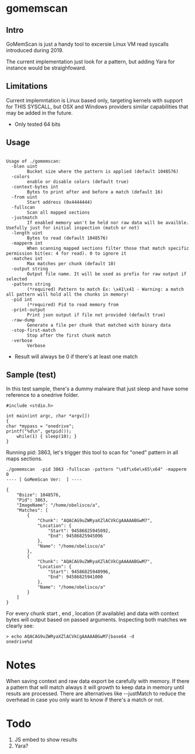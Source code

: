 # gomemscan


## Intro

GoMemScan is just a handy tool to excersie Linux VM read syscalls introduced during 2019.

The current implementation just look for a pattern, but adding Yara for instance would be straighfoward.

## Limitations

Current implemntation is Linux based only, targeting kernels with support for THIS SYSCALL, but OSX and Windows providers similar capabilities that may be added in the future.

* Only tested 64 bits


## Usage

```

Usage of ./gomemscan:
  -blen uint
        Bucket size where the pattern is applied (default 1048576)
  -colors
        enable or disable colors (default true)
  -context-bytes int
        Bytes to print after and before a match (default 16)
  -from uint
        Start address (0x4444444)
  -fullscan
        Scan all mapped sections
  -justmatch
        If enabled memory won't be held nor raw data will be availble. Usefully just for initial inspection (match or not)
  -length uint
        Bytes to read (default 1048576)
  -mapperm int
        When scanning mapped sections filter those that match specific permission bit(ex: 4 for read). 0 to ignore it
  -matches int
        Max matches per chunk (default 10)
  -output string
        Output file name. It will be used as prefix for raw output if selected
  -pattern string
        (*required) Pattern to match Ex: \x41\x41 - Warning: a match all pattern will hold all the chunks in memory!
  -pid int
        (*required) Pid to read memory from
  -print-output
        Print json output if file not provided (default true)
  -raw-dump
        Generate a file per chunk that matched with binary data
  -stop-first-match
        Stop after the first chunk match
  -verbose
        Verbose
```



* Result will always be 0 if there's at least one match

## Sample (test)

In this test sample, there's a dummy malware that just sleep and have some reference to a onedrive folder.
```
#include <stdio.h>

int main(int argc, char *argv[])
{
char *mypass = "onedrive";
printf("%d\n", getpid());
	while(1) { sleep(10); }
}
```

Running pid: 3863, let's trigger this tool to scan for "oned" pattern in all maps sections.

```
./gomemscan  -pid 3863 -fullscan -pattern "\x6f\x6e\x65\x64" -mapperm 0 
---- [ GoMemScan Ver:  ] ----

{
	"Bsize": 1048576,
	"Pid": 3863,
	"ImageName": "/home/obelisco/a",
	"Matches": [
		{
			"Chunk": "AQACAG9uZWRyaXZlACVkCgAAAAABGwM7",
			"Location": {
				"Start": 94586825945092,
				"End": 94586825945096
			},
			"Name": "/home/obelisco/a"
		},
		{
			"Chunk": "AQACAG9uZWRyaXZlACVkCgAAAAABGwM7",
			"Location": {
				"Start": 94586825940996,
				"End": 94586825941000
			},
			"Name": "/home/obelisco/a"
		}
	]
}

```

For every chunk start , end , location (if available) and data with context bytes will output based on passed arguments.
Inspecting both matches we clearly see:
```
> echo AQACAG9uZWRyaXZlACVkCgAAAAABGwM7|base64 -d
onedrive%d

```


# Notes

When saving context and raw data export be carefully with memory. If there a pattern that will match always it will growth to keep data
in memory until resuts are processed.
There are alternatives like --justMatch to reduce the overhead in case you only want to know if there's a match or not.

# Todo

1. JS embed to show results
2. Yara?